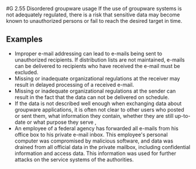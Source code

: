 #G 2.55 Disordered groupware usage
If the use of groupware systems is not adequately regulated, there is a risk that sensitive data may become known to unauthorized persons or fail to reach the desired target in time.



## Examples 
* Improper e-mail addressing can lead to e-mails being sent to unauthorized recipients. If distribution lists are not maintained, e-mails can be delivered to recipients who have received the e-mail must be excluded.
* Missing or inadequate organizational regulations at the receiver may result in delayed processing of a received e-mail.
* Missing or inadequate organizational regulations at the sender can result in the fact that the data can not be delivered on schedule.
* If the data is not described well enough when exchanging data about groupware applications, it is often not clear to other users who posted or sent them, what information they contain, whether they are still up-to-date or what purpose they serve ,
* An employee of a federal agency has forwarded all e-mails from his office box to his private e-mail inbox. This employee's personal computer was compromised by malicious software, and data was drained from all official data in the private mailbox, including confidential information and access data. This information was used for further attacks on the service systems of the authorities.




